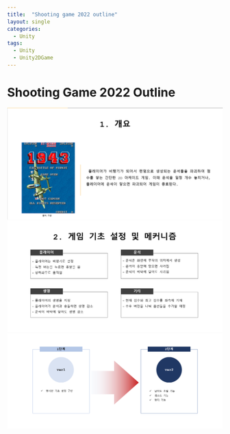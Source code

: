 ```yaml
---
title:  "Shooting game 2022 outline"
layout: single
categories:
  - Unity
tags:
  - Unity
  - Unity2DGame
---
```


# Shooting Game 2022 Outline

![Outline](/assets/images/2022_outline.png)
![settings](/assets/images/2022_settings.png)
![direction](/assets/images/2022_direction.png)

